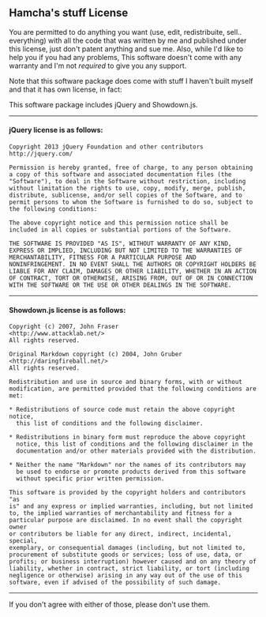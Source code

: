 ## Hamcha's stuff License ##

You are permitted to do anything you want (use, edit, redistribuite, sell.. everything) with all the code that was written by me and published under this license, just don't patent anything and sue me.
Also, while I'd like to help you if you had any problems, This software doesn't come with any warranty and I'm not *required* to give you any support.

Note that this software package does come with stuff I haven't built myself and that it has own license, in fact:

This software package includes jQuery and Showdown.js.

-----------------------------------------------------------------------

#### jQuery license is as follows: ####

    Copyright 2013 jQuery Foundation and other contributors
    http://jquery.com/
    
    Permission is hereby granted, free of charge, to any person obtaining
    a copy of this software and associated documentation files (the
    "Software"), to deal in the Software without restriction, including
    without limitation the rights to use, copy, modify, merge, publish,
    distribute, sublicense, and/or sell copies of the Software, and to
    permit persons to whom the Software is furnished to do so, subject to
    the following conditions:
    
    The above copyright notice and this permission notice shall be
    included in all copies or substantial portions of the Software.
    
    THE SOFTWARE IS PROVIDED "AS IS", WITHOUT WARRANTY OF ANY KIND,
    EXPRESS OR IMPLIED, INCLUDING BUT NOT LIMITED TO THE WARRANTIES OF
    MERCHANTABILITY, FITNESS FOR A PARTICULAR PURPOSE AND
    NONINFRINGEMENT. IN NO EVENT SHALL THE AUTHORS OR COPYRIGHT HOLDERS BE
    LIABLE FOR ANY CLAIM, DAMAGES OR OTHER LIABILITY, WHETHER IN AN ACTION
    OF CONTRACT, TORT OR OTHERWISE, ARISING FROM, OUT OF OR IN CONNECTION
    WITH THE SOFTWARE OR THE USE OR OTHER DEALINGS IN THE SOFTWARE.

-----------------------------------------------------------------------

#### Showdown.js license is as follows: ####

    Copyright (c) 2007, John Fraser  
    <http://www.attacklab.net/>  
    All rights reserved.
  
    Original Markdown copyright (c) 2004, John Gruber  
    <http://daringfireball.net/>  
    All rights reserved.
  
    Redistribution and use in source and binary forms, with or without
    modification, are permitted provided that the following conditions are
    met:
    
    * Redistributions of source code must retain the above copyright notice,
      this list of conditions and the following disclaimer.
  
    * Redistributions in binary form must reproduce the above copyright
      notice, this list of conditions and the following disclaimer in the
      documentation and/or other materials provided with the distribution.

    * Neither the name "Markdown" nor the names of its contributors may
      be used to endorse or promote products derived from this software
      without specific prior written permission.
    
    This software is provided by the copyright holders and contributors "as
    is" and any express or implied warranties, including, but not limited
    to, the implied warranties of merchantability and fitness for a
    particular purpose are disclaimed. In no event shall the copyright owner
    or contributors be liable for any direct, indirect, incidental, special,
    exemplary, or consequential damages (including, but not limited to,
    procurement of substitute goods or services; loss of use, data, or
    profits; or business interruption) however caused and on any theory of
    liability, whether in contract, strict liability, or tort (including
    negligence or otherwise) arising in any way out of the use of this
    software, even if advised of the possibility of such damage.

-----------------------------------------------------------------------

If you don't agree with either of those, please don't use them.
